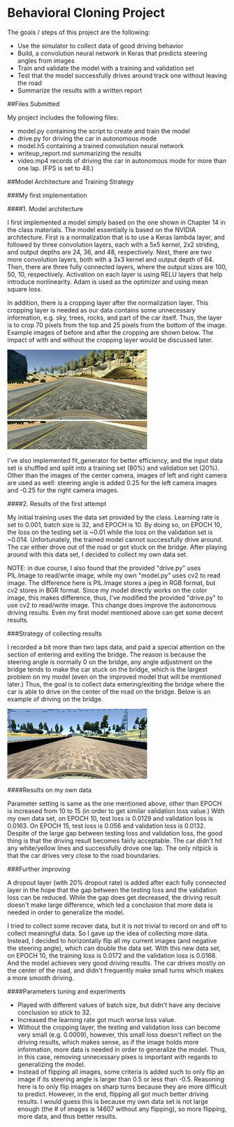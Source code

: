 # **Behavioral Cloning Project**

The goals / steps of this project are the following:
* Use the simulator to collect data of good driving behavior
* Build, a convolution neural network in Keras that predicts steering angles from images
* Train and validate the model with a training and validation set
* Test that the model successfully drives around track one without leaving the road
* Summarize the results with a written report

[//]: # (Image References)

[image1]: ./writeup_image/NVIDIA_model.png "NVIDIA architecture"
[image2]: ./writeup_image/center.jpg "Original image (before cropping)"
[image3]: ./writeup_image/centerCropped.jpg "Cropped image (after cropping)"
[image4]: ./writeup_image/bridge.jpg "On the bridge"
[image4]: ./examples/placeholder_small.png "Recovery Image"
[image5]: ./examples/placeholder_small.png "Recovery Image"
[image6]: ./examples/placeholder_small.png "Normal Image"
[image7]: ./examples/placeholder_small.png "Flipped Image"

##Files Submitted

My project includes the following files:
* model.py containing the script to create and train the model
* drive.py for driving the car in autonomous mode
* model.h5 containing a trained convolution neural network 
* writeup_report.md summarizing the results
* video.mp4 records of driving the car in autonomous mode for more than one lap. (FPS is set to 48.)

##Model Architecture and Training Strategy

###My first implementation

####1. Model architecture

I first implemented a model simply based on the one shown in Chapter 14 in the class materials. The model essentially is based on the NVIDIA architecture. First is a normalization that is to use a Keras lambda layer, and followed by three convolution layers, each with a 5x5 kernel, 2x2 striding, and output depths are 24, 36, and 48, respectively. Next, there are two more convolution layers, both with a 3x3 kernel and output depth of 64. Then, there are three fully connected layers, where the output sizes are 100, 50, 10, respectively. Activation on each layer is using RELU layers that help introduce nonlinearity. Adam is used as the optimizer and using mean square loss.

In addition, there is a cropping layer after the normalization layer. This cropping layer is needed as our data contains some unnecessary information, e.g. sky, trees, rocks, and part of the car itself. Thus, the layer is to crop 70 pixels from the top and 25 pixels from the bottom of the image. Example images of before and after the cropping are shown below. The impact of with and without the cropping layer would be discussed later. 

![alt_text][image2]
![alt_text][image3]

I've also implemented fit_generator for better efficiency, and the input data set is shuffled and split into a training set (80%) and validation set (20%). Other than the images of the center camera, images of left and right camera are used as well: steering angle is added 0.25 for the left camera images and -0.25 for the right camera images.

####2. Results of the first attempt

My initial training uses the data set provided by the class. Learning rate is set to 0.001, batch size is 32, and EPOCH is 10. By doing so, on EPOCH 10, the loss on the testing set is ~0.01 while the loss on the validation set is ~0.014. Unfortunately, the trained model cannot successfully drive around. The car either drove out of the road or got stuck on the bridge. After playing around with this data set, I decided to collect my own data set.

NOTE: in due course, I also found that the provided "drive.py" uses PIL.Image to read/write image, while my own "model.py" uses cv2 to read image. The difference here is PIL.Image stores a jpeg in RGB format, but cv2 stores in BGR format. Since my model directly works on the color image, this makes difference, thus, I've modified the provided "drive.py" to use cv2 to read/write image. This change does improve the autonomous driving results. Even my first model mentioned above can get some decent results.

###Strategy of collecting results

I recorded a bit more than two laps data, and paid a special attention on the section of entering and exiting the bridge. The reason is because the steering angle is normally 0 on the bridge, any angle adjustment on the bridge tends to make the car stuck on the bridge, which is the largest problem on my model (even on the improved model that will be mentioned later.) Thus, the goal is to collect data entering/exiting the bridge where the car is able to drive on the center of the road on the bridge. Below is an example of driving on the bridge.

![alt_text][image4]

####Results on my own data

Parameter setting is same as the one mentioned above, other than EPOCH is increased from 10 to 15 (in order to get similar validation loss value.) With my own data set, on EPOCH 10, test loss is 0.0129 and validation loss is 0.0163. On EPOCH 15, test loss is 0.056 and validation loss is 0.0132. Despite of the large gap between testing loss and validation loss, the good thing is that the driving result becomes fairly acceptable. The car didn't hit any white/yellow lines and successfully drove one lap. The only nitpick is that the car drives very close to the road boundaries.

###Further improving

A dropout layer (with 20% dropout rate) is added after each fully connected layer in the hope that the gap between the testing loss and the validation loss can be reduced. While the gap does get decreased, the driving result doesn't make large difference, which led a conclusion that more data is needed in order to generalize the model.

I tried to collect some recover data, but it is not trivial to record on and off to collect meaningful data. So I gave up the idea of collecting more data. Instead, I decided to horizontally flip all my current images (and negative the steering angle), which can double the data set. With this new data set, on EPOCH 10, the training loss is 0.0172 and the validation loss is 0.0168. And the model achieves very good driving results. The car drives mostly on the center of the road, and didn't frequently make small turns which makes a more smooth driving.

####Parameters tuning and experiments

* Played with different values of batch size, but didn't have any decisive conclusion so stick to 32.
* Increased the learning rate got much worse loss value.
* Without the cropping layer, the testing and validation loss can become very small (e.g. 0.0009), however, this small loss doesn't reflect on the driving results, which makes sense, as if the image holds more information, more data is needed in order to generalize the model. Thus, in this case, removing unnecessary pixes is important with regards to generalizing the model.
* Instead of flipping all images, some criteria is added such to only flip an image if its steering angle is larger than 0.5 or less than -0.5. Reasoning here is to only flip images on sharp turns because they are more difficult to predict. However, in the end, flipping all got much better driving results. I would guess this is because my own data set is not large enough (the # of images is 14607 without any flipping), so more flipping, more data, and thus better results.